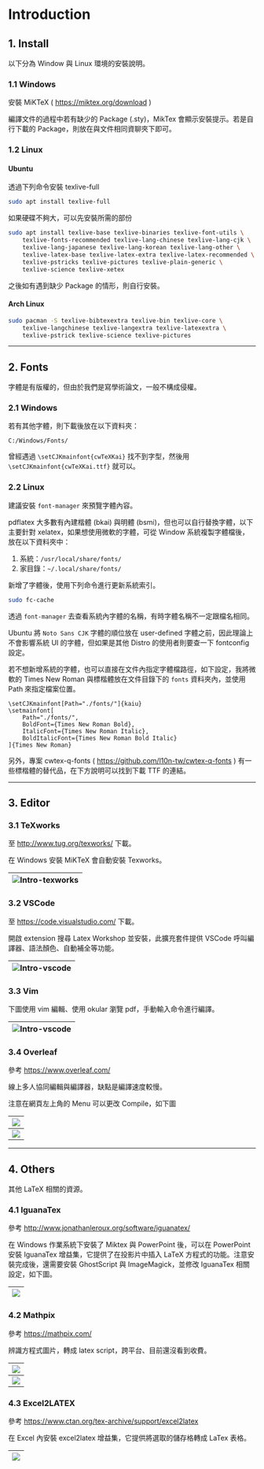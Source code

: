 # Introduction

## 1. Install

以下分為 Window 與 Linux 環境的安裝說明。

### 1.1 Windows

安裝 MiKTeX ( https://miktex.org/download )

編譯文件的過程中若有缺少的 Package (.sty)，MikTex 會顯示安裝提示。若是自行下載的 Package，則放在與文件相同資聊夾下即可。

### 1.2 Linux

#### Ubuntu

透過下列命令安裝 texlive-full

```bash
sudo apt install texlive-full
```

如果硬碟不夠大，可以先安裝所需的部份

``` bash
sudo apt install texlive-base texlive-binaries texlive-font-utils \
    texlive-fonts-recommended texlive-lang-chinese texlive-lang-cjk \
    texlive-lang-japanese texlive-lang-korean texlive-lang-other \
    texlive-latex-base texlive-latex-extra texlive-latex-recommended \
    texlive-pstricks texlive-pictures texlive-plain-generic \
    texlive-science texlive-xetex
```

之後如有遇到缺少 Package 的情形，則自行安裝。

#### Arch Linux

```bash
sudo pacman -S texlive-bibtexextra texlive-bin texlive-core \
    texlive-langchinese texlive-langextra texlive-latexextra \
    texlive-pstrick texlive-science texlive-pictures
```

---

## 2. Fonts

字體是有版權的，但由於我們是寫學術論文，一般不構成侵權。

### 2.1 Windows

若有其他字體，則下載後放在以下資料夾：

```
C:/Windows/Fonts/
```

曾經遇過 ```\setCJKmainfont{cwTeXKai}``` 找不到字型，然後用 ```\setCJKmainfont{cwTeXKai.ttf}``` 就可以。

### 2.2 Linux

建議安裝 `font-manager` 來預覽字體內容。

pdflatex 大多數有內建楷體 (bkai) 與明體 (bsmi)，但也可以自行替換字體，以下主要針對 xelatex，如果想使用微軟的字體，可從 Window 系統複製字體檔後，放在以下資料夾中：
1. 系統：`/usr/local/share/fonts/`
2. 家目錄：`~/.local/share/fonts/`

新增了字體後，使用下列命令進行更新系統索引。

```bash
sudo fc-cache
```

透過 `font-manager` 去查看系統內字體的名稱，有時字體名稱不一定跟檔名相同。

Ubuntu 將 `Noto Sans CJK` 字體的順位放在 user-defined 字體之前，因此理論上不會影響系統 UI 的字體，但如果是其他 Distro 的使用者則要查一下 fontconfig 設定。

若不想新增系統的字體，也可以直接在文件內指定字體檔路徑，如下設定，我將微軟的 Times New Roman 與標楷體放在文件目錄下的 `fonts` 資料夾內，並使用 Path 來指定檔案位置。

```
\setCJKmainfont[Path="./fonts/"]{kaiu}
\setmainfont[
    Path="./fonts/",
    BoldFont={Times New Roman Bold},
    ItalicFont={Times New Roman Italic},
    BoldItalicFont={Times New Roman Bold Italic}
]{Times New Roman}
```

另外，專案 cwtex-q-fonts ( https://github.com/l10n-tw/cwtex-q-fonts ) 有一些標楷體的替代品，在下方說明可以找到下載 TTF 的連結。

---

## 3. Editor

### 3.1 TeXworks

至 http://www.tug.org/texworks/ 下載。

在 Windows 安裝 MiKTeX 會自動安裝 Texworks。

|![Intro-texworks](./pics/Intro-texworks.png)|
|:-:|

### 3.2 VSCode

至 https://code.visualstudio.com/ 下載。

開啟 extension 搜尋 Latex Workshop 並安裝，此擴充套件提供 VSCode 呼叫編譯器、語法顏色、自動補全等功能。

|![Intro-vscode](./pics/Intro-vscode.png)|
|:-:|

### 3.3 Vim

下圖使用 vim 編輯、使用 okular 瀏覽 pdf，手動輸入命令進行編譯。

|![Intro-vscode](./pics/Intro-vim.png)|
|:-:|

### 3.4 Overleaf

參考 https://www.overleaf.com/

線上多人協同編輯與編譯器，缺點是編譯速度較慢。

注意在網頁左上角的 Menu 可以更改 Compile，如下圖

|![](./pics/overleaf-menu1.png)|
|:-:|
|![](./pics/overleaf-menu2.png)|

---

## 4. Others

其他 LaTeX 相關的資源。

### 4.1 IguanaTex

參考 http://www.jonathanleroux.org/software/iguanatex/

在 Windows 作業系統下安裝了 Miktex 與 PowerPoint 後，可以在 PowerPoint 安裝 IguanaTex 增益集，它提供了在投影片中插入 LaTeX 方程式的功能。注意安裝完成後，還需要安裝 GhostScript 與 ImageMagick，並修改 IguanaTex 相關設定，如下圖。

|![](./pics/Intro-iguanatex2.png)|
|:-:|

### 4.2 Mathpix

參考 https://mathpix.com/

辨識方程式圖片，轉成 latex script，跨平台、目前還沒看到收費。

|![](./pics//gif_2.gif)|
|:-:|
|![](./pics//gif_3.gif)|

### 4.3 Ex­cel2LATEX

參考 https://www.ctan.org/tex-archive/support/excel2latex

在 Excel 內安裝 excel2latex 增益集，它提供將選取的儲存格轉成 LaTex 表格。

|![](./pics/UNKCihT.png)|
|:-:|
